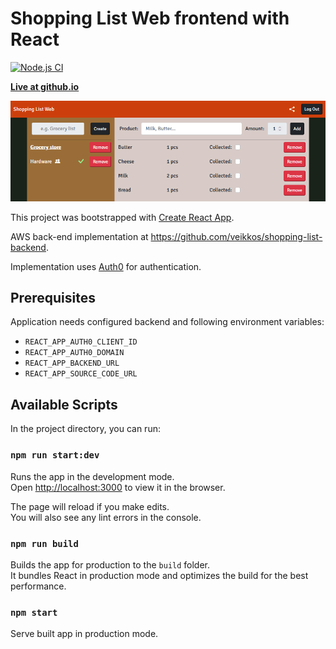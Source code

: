 # Shopping List Web frontend with React

[![Node.js CI](https://github.com/veikkos/shopping-list-web/actions/workflows/node.js.yml/badge.svg)](https://github.com/veikkos/shopping-list-web/actions/workflows/node.js.yml)

[**Live at github.io**](https://veikkos.github.io/shopping-list-web)

[![Screenshot](https://raw.githubusercontent.com/veikkos/shopping-list-web/master/media/cover.png)](https://veikkos.github.io/shopping-list-web)

This project was bootstrapped with [Create React App](https://github.com/facebook/create-react-app).

AWS back-end implementation at https://github.com/veikkos/shopping-list-backend.

Implementation uses [Auth0](https://auth0.com/) for authentication.

## Prerequisites

Application needs configured backend and following environment variables:

* `REACT_APP_AUTH0_CLIENT_ID`
* `REACT_APP_AUTH0_DOMAIN`
* `REACT_APP_BACKEND_URL`
* `REACT_APP_SOURCE_CODE_URL`

## Available Scripts

In the project directory, you can run:

### `npm run start:dev`

Runs the app in the development mode.\
Open [http://localhost:3000](http://localhost:3000) to view it in the browser.

The page will reload if you make edits.\
You will also see any lint errors in the console.

### `npm run build`

Builds the app for production to the `build` folder.\
It bundles React in production mode and optimizes the build for the best performance.

### `npm start`

Serve built app in production mode.
